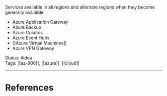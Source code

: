 Services available in all regions and alternate regions when they become generally available
- Azure Application Gateway
- Azure Backup
- Azure Cosmos
- Azure Event Hubs
- [[Azure Virtual Machines]]
- Azure VPN Gateway

Status: #idea  
Tags: [[az-900]], [[azure]], [[cloud]]  

---
# References